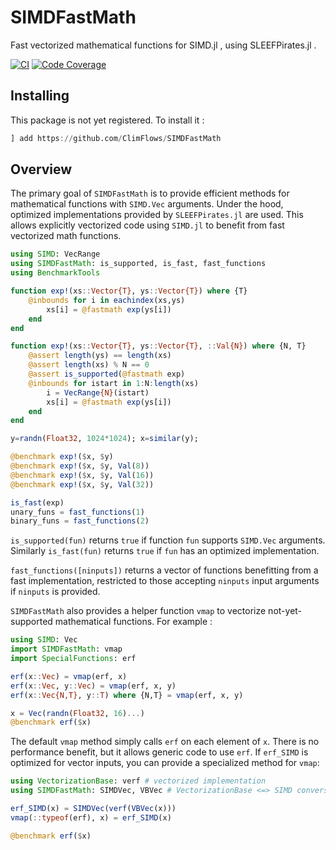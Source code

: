 # SIMDFastMath

Fast vectorized mathematical functions for SIMD.jl , using SLEEFPirates.jl .

[![CI](https://github.com/ClimFlows/SIMDFastMath/actions/workflows/CI.yml/badge.svg)](https://github.com/ClimFlows/SIMDFastMath/actions/workflows/CI.yml)
[![Code Coverage](https://codecov.io/gh/ClimFlows/SIMDFastMath/branch/main/graph/badge.svg)](https://codecov.io/gh/ClimFlows/SIMDFastMath)

## Installing

This package is not yet registered. To install it :
```Julia
] add https://github.com/ClimFlows/SIMDFastMath
```

## Overview

The primary goal of `SIMDFastMath` is to provide efficient methods for mathematical functions with `SIMD.Vec` arguments. Under the hood, optimized implementations provided by `SLEEFPirates.jl` are used. This allows explicitly vectorized code using `SIMD.jl` to benefit from fast vectorized math functions.

```Julia
using SIMD: VecRange
using SIMDFastMath: is_supported, is_fast, fast_functions
using BenchmarkTools

function exp!(xs::Vector{T}, ys::Vector{T}) where {T}
    @inbounds for i in eachindex(xs,ys)
        xs[i] = @fastmath exp(ys[i])
    end
end

function exp!(xs::Vector{T}, ys::Vector{T}, ::Val{N}) where {N, T}
    @assert length(ys) == length(xs)
    @assert length(xs) % N == 0
    @assert is_supported(@fastmath exp)
    @inbounds for istart in 1:N:length(xs)
        i = VecRange{N}(istart)
        xs[i] = @fastmath exp(ys[i])
    end
end

y=randn(Float32, 1024*1024); x=similar(y);

@benchmark exp!($x, $y)
@benchmark exp!($x, $y, Val(8))
@benchmark exp!($x, $y, Val(16))
@benchmark exp!($x, $y, Val(32))

is_fast(exp)
unary_funs = fast_functions(1)
binary_funs = fast_functions(2)
```

`is_supported(fun)` returns `true` if function `fun` supports `SIMD.Vec` arguments. Similarly `is_fast(fun)` returns `true` if `fun` has an optimized implementation.

`fast_functions([ninputs])` returns a vector of functions benefitting from a fast implementation, restricted to those accepting `ninputs` input arguments if `ninputs` is provided.

`SIMDFastMath` also provides a helper function `vmap` to vectorize not-yet-supported mathematical functions. For example :

```Julia
using SIMD: Vec
import SIMDFastMath: vmap
import SpecialFunctions: erf

erf(x::Vec) = vmap(erf, x)
erf(x::Vec, y::Vec) = vmap(erf, x, y)
erf(x::Vec{N,T}, y::T) where {N,T} = vmap(erf, x, y)

x = Vec(randn(Float32, 16)...)
@benchmark erf($x)
```

The default `vmap` method simply calls `erf` on each element of `x`. There is no performance benefit, but it allows generic code to use `erf`. If `erf_SIMD` is optimized for vector inputs, you can provide a specialized method for `vmap`:

```Julia
using VectorizationBase: verf # vectorized implementation
using SIMDFastMath: SIMDVec, VBVec # VectorizationBase <=> SIMD conversion

erf_SIMD(x) = SIMDVec(verf(VBVec(x)))
vmap(::typeof(erf), x) = erf_SIMD(x)

@benchmark erf($x)
```
